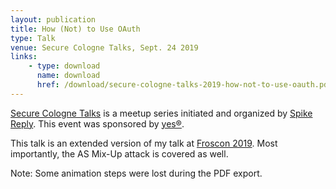 ```yaml
---
layout: publication
title: How (Not) to Use OAuth
type: Talk
venue: Secure Cologne Talks, Sept. 24 2019
links:
    - type: download
      name: download
      href: /download/secure-cologne-talks-2019-how-not-to-use-oauth.pdf
---
```


[Secure Cologne
Talks](https://www.meetup.com/de-DE/Secure-Cologne-Talks/) is a meetup
series initiated and organized by [Spike
Reply](https://www.reply.com/de/). This event was sponsored by
[yes®](https://yes.com).


This talk is an extended version of my talk at [Froscon
2019](/publications/2019-08-10-how-not-to-use-oauth/). Most
importantly, the AS Mix-Up attack is covered as well.


Note: Some animation steps were lost during the PDF export.
